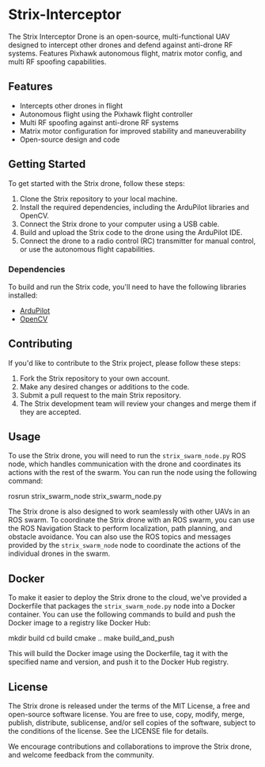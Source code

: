# Strix-Interceptor

The Strix Interceptor Drone is an open-source, multi-functional UAV designed to intercept other drones and defend against anti-drone RF systems. Features Pixhawk autonomous flight, matrix motor config, and multi RF spoofing capabilities.

## Features

- Intercepts other drones in flight
- Autonomous flight using the Pixhawk flight controller
- Multi RF spoofing against anti-drone RF systems
- Matrix motor configuration for improved stability and maneuverability
- Open-source design and code

## Getting Started

To get started with the Strix drone, follow these steps:

1. Clone the Strix repository to your local machine.
2. Install the required dependencies, including the ArduPilot libraries and OpenCV.
3. Connect the Strix drone to your computer using a USB cable.
4. Build and upload the Strix code to the drone using the ArduPilot IDE.
5. Connect the drone to a radio control (RC) transmitter for manual control, or use the autonomous flight capabilities.

### Dependencies

To build and run the Strix code, you'll need to have the following libraries installed:

- [ArduPilot](https://github.com/ArduPilot/ardupilot)
- [OpenCV](https://opencv.org/releases/)

## Contributing

If you'd like to contribute to the Strix project, please follow these steps:

1. Fork the Strix repository to your own account.
2. Make any desired changes or additions to the code.
3. Submit a pull request to the main Strix repository.
4. The Strix development team will review your changes and merge them if they are accepted.

## Usage

To use the Strix drone, you will need to run the `strix_swarm_node.py` ROS node, which handles communication with the drone and coordinates its actions with the rest of the swarm. You can run the node using the following command:

rosrun strix_swarm_node strix_swarm_node.py


The Strix drone is also designed to work seamlessly with other UAVs in an ROS swarm. To coordinate the Strix drone with an ROS swarm, you can use the ROS Navigation Stack to perform localization, path planning, and obstacle avoidance. You can also use the ROS topics and messages provided by the `strix_swarm_node` node to coordinate the actions of the individual drones in the swarm.

## Docker

To make it easier to deploy the Strix drone to the cloud, we've provided a Dockerfile that packages the `strix_swarm_node.py` node into a Docker container. You can use the following commands to build and push the Docker image to a registry like Docker Hub:

mkdir build
cd build
cmake ..
make build_and_push

This will build the Docker image using the Dockerfile, tag it with the specified name and version, and push it to the Docker Hub registry.

## License

The Strix drone is released under the terms of the MIT License, a free and open-source software license. You are free to use, copy, modify, merge, publish, distribute, sublicense, and/or sell copies of the software, subject to the conditions of the license. See the LICENSE file for details.

We encourage contributions and collaborations to improve the Strix drone, and welcome feedback from the community.